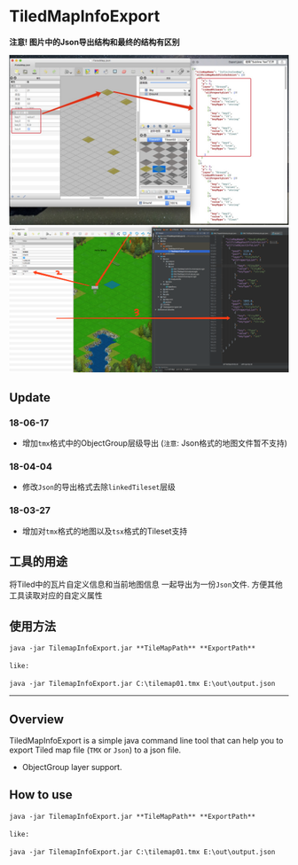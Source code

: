 # TiledMapInfoExport

**注意! 图片中的Json导出结构和最终的结构有区别**

![01](imgs/img01.jpg)
![02](imgs/img02.png)

## Update

### 18-06-17

- 增加`tmx`格式中的ObjectGroup层级导出 (`注意`: Json格式的地图文件暂不支持)

### 18-04-04

- 修改`Json`的导出格式去除`linkedTileset`层级

### 18-03-27

- 增加对`tmx`格式的地图以及`tsx`格式的Tileset支持

## 工具的用途

将Tiled中的瓦片自定义信息和当前地图信息 一起导出为一份`Json`文件. 方便其他工具读取对应的自定义属性

## 使用方法

```
java -jar TilemapInfoExport.jar **TileMapPath** **ExportPath**

like:

java -jar TilemapInfoExport.jar C:\tilemap01.tmx E:\out\output.json

```


---

## Overview

TiledMapInfoExport is a simple java command line tool that can help you to export Tiled map file (`TMX` or `Json`) to a json file.

- ObjectGroup layer support.


## How to use

```
java -jar TilemapInfoExport.jar **TileMapPath** **ExportPath**

like:

java -jar TilemapInfoExport.jar C:\tilemap01.tmx E:\out\output.json

```



